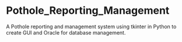 # Pothole_Reporting_Management
A Pothole reporting and management system using tkinter in Python to create GUI and Oracle for database management.
